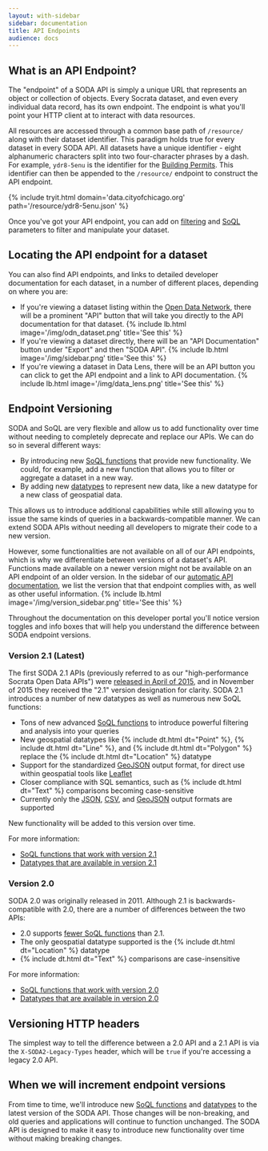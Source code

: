 ```yaml
---
layout: with-sidebar
sidebar: documentation
title: API Endpoints
audience: docs
---
```


## What is an API Endpoint?

The "endpoint" of a SODA API is simply a unique URL that represents an object or collection of objects. Every Socrata dataset, and even every individual data record, has its own endpoint. The endpoint is what you'll point your HTTP client at to interact with data resources.

All resources are accessed through a common base path of `/resource/` along with their dataset identifier. This paradigm holds true for every dataset in every SODA API. All datasets have a unique identifier - eight alphanumeric characters split into two four-character phrases by a dash. For example, `ydr8-5enu` is the identifier for the [Building Permits](https://data.cityofchicago.org/Buildings/Building-Permits/ydr8-5enu). This identifier can then be appended to the `/resource/` endpoint to construct the API endpoint.

{% include tryit.html domain='data.cityofchicago.org' path='/resource/ydr8-5enu.json' %}

Once you've got your API endpoint, you can add on [filtering](/docs/filtering.html) and [SoQL](/docs/queries/index.html) parameters to filter and manipulate your dataset.

## Locating the API endpoint for a dataset

You can also find API endpoints, and links to detailed developer documentation for each dataset, in a number of different places, depending on where you are:

- If you're viewing a dataset listing within the [Open Data Network](https://www.opendatanetwork.com), there will be a prominent "API" button that will take you directly to the API documentation for that dataset. {% include lb.html image='/img/odn_dataset.png' title='See this' %}
- If you're viewing a dataset directly, there will be an "API Documentation" button under "Export" and then "SODA API". {% include lb.html image='/img/sidebar.png' title='See this' %}
- If you're viewing a dataset in Data Lens, there will be an API button you can click to get the API endpoint and a link to API documentation. {% include lb.html image='/img/data_lens.png' title='See this' %}

## Endpoint Versioning

SODA and SoQL are very flexible and allow us to add functionality over time without needing to completely deprecate and replace our APIs. We can do so in several different ways:

- By introducing new [SoQL functions](/docs/functions/) that provide new functionality. We could, for example, add a new function that allows you to filter or aggregate a dataset in a new way.
- By adding new [datatypes](/docs/datatypes/) to represent new data, like a new datatype for a new class of geospatial data.

This allows us to introduce additional capabilities while still allowing you to issue the same kinds of queries in a backwards-compatible manner. We can extend SODA APIs without needing all developers to migrate their code to a new version.

However, some functionalities are not available on all of our API endpoints, which is why we differentiate between versions of a dataset's API. Functions made available on a newer version might not be available on an API endpoint of an older version. In the sidebar of our [automatic API documentation](/foundry/), we list the version that that endpoint complies with, as well as other useful information. {% include lb.html image='/img/version_sidebar.png' title='See this' %}

Throughout the documentation on this developer portal you'll notice version toggles and info boxes that will help you understand the difference between SODA endpoint versions.

<a name="2.1"/>

### Version 2.1 (Latest)

The first SODA 2.1 APIs (previously referred to as our "high-performance Socrata Open Data APIs") were [released in April of 2015](/changelog/2015/04/27/new-higher-performance-apis.html), and in November of 2015 they received the "2.1" version designation for clarity. SODA 2.1 introduces a number of new datatypes as well as numerous new SoQL functions:

- Tons of new advanced [SoQL functions](/docs/functions/index.html) to introduce powerful filtering and analysis into your queries
- New geospatial datatypes like {% include dt.html dt="Point" %}, {% include dt.html dt="Line" %}, and {% include dt.html dt="Polygon" %} replace the {% include dt.html dt="Location" %} datatype
- Support for the standardized [GeoJSON](/docs/formats/geojson.html) output format, for direct use within geospatial tools like [Leaflet](https://leafletjs.com/)
- Closer compliance with SQL semantics, such as {% include dt.html dt="Text" %} comparisons becoming case-sensitive
- Currently only the [JSON](/docs/formats/json.html), [CSV](/docs/formats/csv.html), and [GeoJSON](/docs/formats/geojson.html) output formats are supported

New functionality will be added to this version over time.

<div class="well">
  <p>For more information:</p>
  <ul>
    <li><a href="/docs/functions/#2.1,">SoQL functions that work with version 2.1</a></li>
    <li><a href="/docs/datatypes/#2.1,">Datatypes that are available in version 2.1</a></li>
  </ul>
</div>

<a name="2.0"/>

### Version 2.0

SODA 2.0 was originally released in 2011. Although 2.1 is backwards-compatible with 2.0, there are a number of differences between the two APIs:

- 2.0 supports [fewer SoQL functions](/docs/functions/index.html#2.0,) than 2.1.
- The only geospatial datatype supported is the {% include dt.html dt="Location" %} datatype
- {% include dt.html dt="Text" %} comparisons are case-insensitive

<div class="well">
  <p>For more information:</p>
  <ul>
    <li><a href="/docs/functions/#2.0,">SoQL functions that work with version 2.0</a></li>
    <li><a href="/docs/datatypes/#2.0,">Datatypes that are available in version 2.0</a></li>
  </ul>
</div>

## Versioning HTTP headers

The simplest way to tell the difference between a 2.0 API and a 2.1 API is via the `X-SODA2-Legacy-Types` header, which will be `true` if you're accessing a legacy 2.0 API.

## When we will increment endpoint versions

From time to time, we'll introduce new [SoQL functions](/docs/functions/) and [datatypes](/docs/datatypes/) to the latest version of the SODA API. Those changes will be non-breaking, and old queries and applications will continue to function unchanged. The SODA API is designed to make it easy to introduce new functionality over time without making breaking changes.
